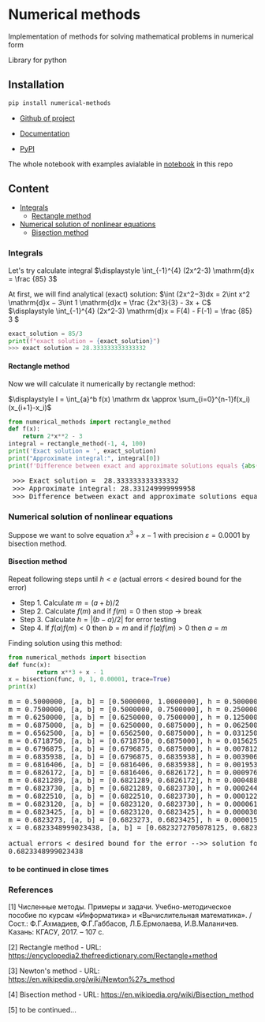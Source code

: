 <!-- #region -->
# Numerical methods
Implementation of methods for solving mathematical problems in numerical form

Library for python
## Installation
```bash
pip install numerical-methods
```
- [Github of project](https://github.com/dimka-lab/numerical_methods) 

- [Documentation]()

- [PyPI](https://pypi.org/project/numerical-methods/)

The whole notebook with examples avialable in [notebook](https://github.com/dimka-lab/numerical_methods/blob/main/examples_numerical_methods.ipynb) in this repo
## Content
-  [Integrals](#integrals)
    -  [Rectangle method](#rectangle-method)
-  [Numerical solution of nonlinear equations](#numerical-solution-of-nonlinear-equations)
    -  [Bisection method](#bisection-method)

### Integrals
Let's try calculate integral $\displaystyle \int_{-1}^{4}  (2x^2-3)  \mathrm{d}x = \frac {85} 3$

At first, we will find analytical (exact) solution:
$\int (2x^2−3)dx = 2\int x^2 \mathrm{d}x − 3\int 1 \mathrm{d}x = \frac {2x^3}{3} - 3x + C$
 $\displaystyle \int_{-1}^{4}  (2x^2-3)  \mathrm{d}x = F(4) - F(-1) = \frac {85} 3 $
```python
exact_solution = 85/3
print(f"exact solution = {exact_solution}")
>>> exact solution = 28.333333333333332
```
#### Rectangle method
Now we will calculate it numerically by rectangle method:

$\displaystyle I = \int_{a}^b f(x) \mathrm dx \approx \sum_{i=0}^{n-1}f(x_i)(x_{i+1}-x_i)$
```python
from numerical_methods import rectangle_method
def f(x):
    return 2*x**2 - 3
integral = rectangle_method(-1, 4, 100)
print('Exact solution = ', exact_solution)
print("Approximate integral:", integral[0])
print(f'Difference between exact and approximate solutions equals {abs(exact_solution - integral[0]):.15f}')
```
<pre > >>> Exact solution =  28.333333333333332
 >>> Approximate integral: 28.331249999999958
 >>> Difference between exact and approximate solutions equals 0.002083333333374
</pre>

### Numerical solution of nonlinear equations
Suppose we want to solve equation $x^3+x-1$ with precision $\varepsilon = 0.0001$ by bisection method.
#### Bisection method
Repeat following steps until $h < e$ (actual errors < desired bound for the error)
- Step 1. Calculate $m = (a+b)/2$
- Step 2. Calculate $f(m)$ and if $f(m) = 0$ then stop -> break
- Step 3. Calculate $h = |(b-a)/2|$ for error testing
- Step 4. If $f(a)f(m) < 0$ then $b = m$ and if $f(a)f(m) > 0$ then $a = m$

Finding solution using this method:
```python
from numerical_methods import bisection
def func(x):
        return x**3 + x - 1
x = bisection(func, 0, 1, 0.00001, trace=True)
print(x)
```
<pre>
m = 0.5000000, [a, b] = [0.5000000, 1.0000000], h = 0.5000000 > 0.0000100 = e
m = 0.7500000, [a, b] = [0.5000000, 0.7500000], h = 0.2500000 > 0.0000100 = e
m = 0.6250000, [a, b] = [0.6250000, 0.7500000], h = 0.1250000 > 0.0000100 = e
m = 0.6875000, [a, b] = [0.6250000, 0.6875000], h = 0.0625000 > 0.0000100 = e
m = 0.6562500, [a, b] = [0.6562500, 0.6875000], h = 0.0312500 > 0.0000100 = e
m = 0.6718750, [a, b] = [0.6718750, 0.6875000], h = 0.0156250 > 0.0000100 = e
m = 0.6796875, [a, b] = [0.6796875, 0.6875000], h = 0.0078125 > 0.0000100 = e
m = 0.6835938, [a, b] = [0.6796875, 0.6835938], h = 0.0039062 > 0.0000100 = e
m = 0.6816406, [a, b] = [0.6816406, 0.6835938], h = 0.0019531 > 0.0000100 = e
m = 0.6826172, [a, b] = [0.6816406, 0.6826172], h = 0.0009766 > 0.0000100 = e
m = 0.6821289, [a, b] = [0.6821289, 0.6826172], h = 0.0004883 > 0.0000100 = e
m = 0.6823730, [a, b] = [0.6821289, 0.6823730], h = 0.0002441 > 0.0000100 = e
m = 0.6822510, [a, b] = [0.6822510, 0.6823730], h = 0.0001221 > 0.0000100 = e
m = 0.6823120, [a, b] = [0.6823120, 0.6823730], h = 0.0000610 > 0.0000100 = e
m = 0.6823425, [a, b] = [0.6823120, 0.6823425], h = 0.0000305 > 0.0000100 = e
m = 0.6823273, [a, b] = [0.6823273, 0.6823425], h = 0.0000153 > 0.0000100 = e
x = 0.6823348999023438, [a, b] = [0.6823272705078125, 0.6823348999023438], h = 7.62939453125e-06 < 1e-05 = e

actual errors < desired bound for the error -->> solution found: x =
0.6823348999023438
</pre>
#### to be continued in close times
<!-- #endregion -->

### References
[1] Численные методы. Примеры и задачи. Учебно-методическое пособие
по курсам «Информатика» и «Вычислительная математика». / Сост.:
Ф.Г.Ахмадиев, Ф.Г.Габбасов, Л.Б.Ермолаева, И.В.Маланичев. Казань:
КГАСУ, 2017. – 107 с.

[2] Rectangle method - URL: https://encyclopedia2.thefreedictionary.com/Rectangle+method

[3] Newton's method - URL: https://en.wikipedia.org/wiki/Newton%27s_method

[4] Bisection method - URL: https://en.wikipedia.org/wiki/Bisection_method

[5] to be continued... 
